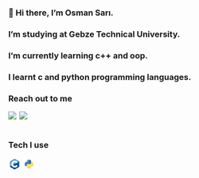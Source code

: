 ### 👋 Hi there, I’m Osman Sarı.
### I’m studying at Gebze Technical University.
### I’m currently learning c++ and oop.
### I learnt c and python programming languages.

### Reach out to me 
[<img width="22" src="https://unpkg.com/simple-icons@v7/icons/linkedin.svg" align ="left" />][linkedin]
[<img width="22" src="https://unpkg.com/simple-icons@v7/icons/twitter.svg" align ="left" />][twitter]

<br />
<br />

### Tech I use

<img src ="https://raw.githubusercontent.com/github/explore/f3e22f0dca2be955676bc70d6214b95b13354ee8/topics/c/c.png" width="25" height="25">

<img src ="https://raw.githubusercontent.com/github/explore/80688e429a7d4ef2fca1e82350fe8e3517d3494d/topics/python/python.png" width="25" height="25">


[linkedin]: https://www.linkedin.com/in/osman-sar%C4%B1-95761023a/
[twitter]: https://twitter.com/osman_sarri
